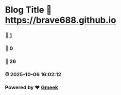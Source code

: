 # Blog Title :link: https://brave688.github.io 
### :page_facing_up: [1](https://brave688.github.io/tag.html) 
### :speech_balloon: 0 
### :hibiscus: 26 
### :alarm_clock: 2025-10-06 16:02:12 
### Powered by :heart: [Gmeek](https://github.com/Meekdai/Gmeek)
